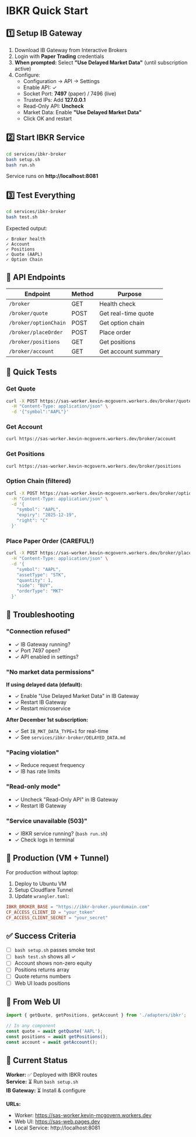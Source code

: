 # IBKR Quick Start

## 1️⃣ Setup IB Gateway

1. Download IB Gateway from Interactive Brokers
2. Login with **Paper Trading** credentials
3. **When prompted:** Select **"Use Delayed Market Data"** (until subscription active)
4. Configure:
   - Configuration → API → Settings
   - Enable API: ✓
   - Socket Port: **7497** (paper) / 7496 (live)
   - Trusted IPs: Add **127.0.0.1**
   - Read-Only API: **Uncheck**
   - Market Data: Enable **"Use Delayed Market Data"**
   - Click OK and restart

## 2️⃣ Start IBKR Service

```bash
cd services/ibkr-broker
bash setup.sh
bash run.sh
```

Service runs on **http://localhost:8081**

## 3️⃣ Test Everything

```bash
cd services/ibkr-broker
bash test.sh
```

Expected output:
```
✓ Broker health
✓ Account
✓ Positions
✓ Quote (AAPL)
✓ Option Chain
```

## 🔗 API Endpoints

| Endpoint | Method | Purpose |
|----------|--------|---------|
| `/broker` | GET | Health check |
| `/broker/quote` | POST | Get real-time quote |
| `/broker/optionChain` | POST | Get option chain |
| `/broker/placeOrder` | POST | Place order |
| `/broker/positions` | GET | Get positions |
| `/broker/account` | GET | Get account summary |

## 🧪 Quick Tests

### Get Quote
```bash
curl -X POST https://sas-worker.kevin-mcgovern.workers.dev/broker/quote \
  -H "Content-Type: application/json" \
  -d '{"symbol":"AAPL"}'
```

### Get Account
```bash
curl https://sas-worker.kevin-mcgovern.workers.dev/broker/account
```

### Get Positions
```bash
curl https://sas-worker.kevin-mcgovern.workers.dev/broker/positions
```

### Option Chain (filtered)
```bash
curl -X POST https://sas-worker.kevin-mcgovern.workers.dev/broker/optionChain \
  -H "Content-Type: application/json" \
  -d '{
    "symbol": "AAPL",
    "expiry": "2025-12-19",
    "right": "C"
  }'
```

### Place Paper Order (CAREFUL!)
```bash
curl -X POST https://sas-worker.kevin-mcgovern.workers.dev/broker/placeOrder \
  -H "Content-Type: application/json" \
  -d '{
    "symbol": "AAPL",
    "assetType": "STK",
    "quantity": 1,
    "side": "BUY",
    "orderType": "MKT"
  }'
```

## 🐛 Troubleshooting

### "Connection refused"
- ✓ IB Gateway running?
- ✓ Port 7497 open?
- ✓ API enabled in settings?

### "No market data permissions"
**If using delayed data (default):**
- ✓ Enable "Use Delayed Market Data" in IB Gateway
- ✓ Restart IB Gateway
- ✓ Restart microservice

**After December 1st subscription:**
- ✓ Set `IB_MKT_DATA_TYPE=1` for real-time
- ✓ See `services/ibkr-broker/DELAYED_DATA.md`

### "Pacing violation"
- ✓ Reduce request frequency
- ✓ IB has rate limits

### "Read-only mode"
- ✓ Uncheck "Read-Only API" in IB Gateway
- ✓ Restart IB Gateway

### "Service unavailable (503)"
- ✓ IBKR service running? (`bash run.sh`)
- ✓ Check logs in terminal

## 🚀 Production (VM + Tunnel)

For production without laptop:

1. Deploy to Ubuntu VM
2. Setup Cloudflare Tunnel
3. Update `wrangler.toml`:
```toml
IBKR_BROKER_BASE = "https://ibkr-broker.yourdomain.com"
CF_ACCESS_CLIENT_ID = "your_token"
CF_ACCESS_CLIENT_SECRET = "your_secret"
```

## ✅ Success Criteria

- [ ] `bash setup.sh` passes smoke test
- [ ] `bash test.sh` shows all ✓
- [ ] Account shows non-zero equity
- [ ] Positions returns array
- [ ] Quote returns numbers
- [ ] Web UI loads positions

## 📱 From Web UI

```typescript
import { getQuote, getPositions, getAccount } from './adapters/ibkr';

// In any component
const quote = await getQuote('AAPL');
const positions = await getPositions();
const account = await getAccount();
```

## 🎯 Current Status

**Worker:** ✅ Deployed with IBKR routes  
**Service:** ⏳ Run `bash setup.sh`  
**IB Gateway:** ⏳ Install & configure  

**URLs:**
- Worker: https://sas-worker.kevin-mcgovern.workers.dev
- Web UI: https://sas-web.pages.dev
- Local Service: http://localhost:8081

